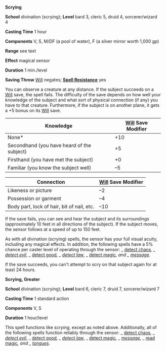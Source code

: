  **Scrying**

**School** divination (scrying); **Level** bard 3, cleric 5, druid 4, sorcerer/wizard 4

**Casting Time** 1 hour

**Components** V, S, M/DF (a pool of water), F (a silver mirror worth 1,000 gp)

**Range** see text

**Effect** magical sensor

**Duration** 1 min./level

**Saving Throw** [Will](../combat#_will) negates; **[Spell Resistance](../glossary#_spell-resistance)** yes

You can observe a creature at any distance. If the subject succeeds on a [Will](../combat#_will) save, the spell fails. The difficulty of the save depends on how well your knowledge of the subject and what sort of physical connection (if any) you have to that creature. Furthermore, if the subject is on another plane, it gets a +5 bonus on its [Will](../combat#_will) save.

| Knowledge | [Will](../combat#_will) Save Modifier |
| --- | --- |
| None\* | +10 |
| Secondhand (you have heard of the subject) | +5 |
| Firsthand (you have met the subject) | +0 |
| Familiar (you know the subject well) | –5 |

| Connection | [Will](../combat#_will) Save Modifier |
| --- | --- |
| Likeness or picture | –2 |
| Possession or garment | –4 |
| Body part, lock of hair, bit of nail, etc. | –10 |

If the save fails, you can see and hear the subject and its surroundings (approximately 10 feet in all directions of the subject). If the subject moves, the sensor follows at a speed of up to 150 feet.

As with all divination (scrying) spells, the sensor has your full visual acuity, including any magical effects. In addition, the following spells have a 5% chance per caster level of operating through the sensor: _ [detect chaos](detectChaos#_detect-chaos)_, _ [detect evil](detectEvil#_detect-evil)_, _ [detect good](detectGood#_detect-good)_, _ [detect law](detectLaw#_detect-law)_, _ [detect magic](detectMagic#_detect-magic)_, and _ [message](message#_message)_.

If the save succeeds, you can't attempt to scry on that subject again for at least 24 hours.

**Scrying, Greater**

**School** divination (scrying); **Level** bard 6, cleric 7, druid 7, sorcerer/wizard 7

**Casting Time** 1 standard action

**Components** V, S

**Duration** 1 hour/level

This spell functions like _scrying_, except as noted above. Additionally, all of the following spells function reliably through the sensor: _ [detect chaos](detectChaos#_detect-chaos)_, _ [detect evil](detectEvil#_detect-evil)_, _ [detect good](detectGood#_detect-good)_, _ [detect law](detectLaw#_detect-law)_, _ [detect magic](detectMagic#_detect-magic)_, _ [message](message#_message)_, _ [read magic](readMagic#_read-magic)_, and _ [tongues](tongues#_tongues)_.

